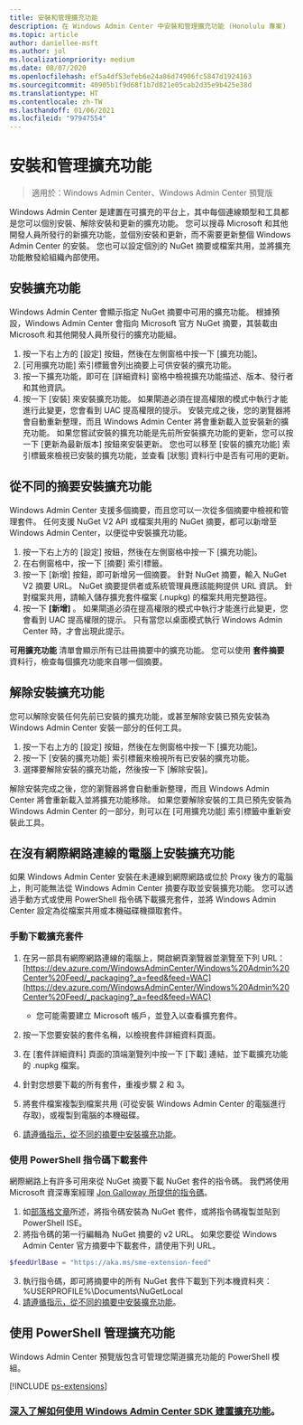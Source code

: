 ```yaml
---
title: 安裝和管理擴充功能
description: 在 Windows Admin Center 中安裝和管理擴充功能 (Honolulu 專案)
ms.topic: article
author: daniellee-msft
ms.author: jol
ms.localizationpriority: medium
ms.date: 08/07/2020
ms.openlocfilehash: ef5a4df53efeb6e24a86d74906fc5847d1924163
ms.sourcegitcommit: 40905b1f9d68f1b7d821e05cab2d35e9b425e38d
ms.translationtype: HT
ms.contentlocale: zh-TW
ms.lasthandoff: 01/06/2021
ms.locfileid: "97947554"
---
```

# <a name="install-and-manage-extensions"></a>安裝和管理擴充功能

>適用於：Windows Admin Center、Windows Admin Center 預覽版

Windows Admin Center 是建置在可擴充的平台上，其中每個連線類型和工具都是您可以個別安裝、解除安裝和更新的擴充功能。 您可以搜尋 Microsoft 和其他開發人員所發行的新擴充功能，並個別安裝和更新，而不需要更新整個 Windows Admin Center 的安裝。 您也可以設定個別的 NuGet 摘要或檔案共用，並將擴充功能散發給組織內部使用。

## <a name="installing-an-extension"></a>安裝擴充功能

Windows Admin Center 會顯示指定 NuGet 摘要中可用的擴充功能。 根據預設，Windows Admin Center 會指向 Microsoft 官方 NuGet 摘要，其裝載由 Microsoft 和其他開發人員所發行的擴充功能組。

1. 按一下右上方的 [設定] 按鈕，然後在左側窗格中按一下 [擴充功能]。
2. [可用擴充功能] 索引標籤會列出摘要上可供安裝的擴充功能。
3. 按一下擴充功能，即可在 [詳細資料] 窗格中檢視擴充功能描述、版本、發行者和其他資訊。
4. 按一下 [安裝] 來安裝擴充功能。 如果閘道必須在提高權限的模式中執行才能進行此變更，您會看到 UAC 提高權限的提示。 安裝完成之後，您的瀏覽器將會自動重新整理，而且 Windows Admin Center 將會重新載入並安裝新的擴充功能。 如果您嘗試安裝的擴充功能是先前所安裝擴充功能的更新，您可以按一下 [更新為最新版本] 按鈕來安裝更新。 您也可以移至 [安裝的擴充功能] 索引標籤來檢視已安裝的擴充功能，並查看 [狀態] 資料行中是否有可用的更新。

## <a name="installing-extensions-from-a-different-feed"></a>從不同的摘要安裝擴充功能

Windows Admin Center 支援多個摘要，而且您可以一次從多個摘要中檢視和管理套件。 任何支援 NuGet V2 API 或檔案共用的 NuGet 摘要，都可以新增至 Windows Admin Center，以便從中安裝擴充功能。

1. 按一下右上方的 [設定] 按鈕，然後在左側窗格中按一下 [擴充功能]。
2. 在右側窗格中，按一下 [摘要] 索引標籤。
3. 按一下 [新增] 按鈕，即可新增另一個摘要。 針對 NuGet 摘要，輸入 NuGet V2 摘要 URL。 NuGet 摘要提供者或系統管理員應該能夠提供 URL 資訊。 針對檔案共用，請輸入儲存擴充套件檔案 (.nupkg) 的檔案共用完整路徑。
4. 按一下 **[新增]** 。 如果閘道必須在提高權限的模式中執行才能進行此變更，您會看到 UAC 提高權限的提示。 只有當您以桌面模式執行 Windows Admin Center 時，才會出現此提示。

**可用擴充功能** 清單會顯示所有已註冊摘要中的擴充功能。 您可以使用 **套件摘要** 資料行，檢查每個擴充功能來自哪一個摘要。

## <a name="uninstalling-an-extension"></a>解除安裝擴充功能

您可以解除安裝任何先前已安裝的擴充功能，或甚至解除安裝已預先安裝為 Windows Admin Center 安裝一部分的任何工具。

1. 按一下右上方的 [設定] 按鈕，然後在左側窗格中按一下 [擴充功能]。
2. 按一下 [安裝的擴充功能] 索引標籤來檢視所有已安裝的擴充功能。
3. 選擇要解除安裝的擴充功能，然後按一下 [解除安裝]。

解除安裝完成之後，您的瀏覽器將會自動重新整理，而且 Windows Admin Center 將會重新載入並將擴充功能移除。 如果您要解除安裝的工具已預先安裝為 Windows Admin Center 的一部分，則可以在 [可用擴充功能] 索引標籤中重新安裝此工具。

## <a name="installing-extensions-on-a-computer-without-internet-connectivity"></a>在沒有網際網路連線的電腦上安裝擴充功能

如果 Windows Admin Center 安裝在未連線到網際網路或位於 Proxy 後方的電腦上，則可能無法從 Windows Admin Center 摘要存取並安裝擴充功能。 您可以透過手動方式或使用 PowerShell 指令碼下載擴充套件，並將 Windows Admin Center 設定為從檔案共用或本機磁碟機擷取套件。

### <a name="manually-downloading-extension-packages"></a>手動下載擴充套件

1. 在另一部具有網際網路連線的電腦上，開啟網頁瀏覽器並瀏覽至下列 URL：[https://dev.azure.com/WindowsAdminCenter/Windows%20Admin%20Center%20Feed/_packaging?_a=feed&feed=WAC](https://dev.azure.com/WindowsAdminCenter/Windows%20Admin%20Center%20Feed/_packaging?_a=feed&feed=WAC)

   * 您可能需要建立 Microsoft 帳戶，並登入以查看擴充套件。

2. 按一下您要安裝的套件名稱，以檢視套件詳細資料頁面。
3. 在 [套件詳細資料] 頁面的頂端瀏覽列中按一下 [下載] 連結，並下載擴充功能的 .nupkg 檔案。
4. 針對您想要下載的所有套件，重複步驟 2 和 3。
5. 將套件檔案複製到檔案共用 (可從安裝 Windows Admin Center 的電腦進行存取)，或複製到電腦的本機磁碟。
6. [請遵循指示，從不同的摘要中安裝擴充功能](#installing-extensions-from-a-different-feed)。

### <a name="downloading-packages-with-a-powershell-script"></a>使用 PowerShell 指令碼下載套件

網際網路上有許多可用來從 NuGet 摘要下載 NuGet 套件的指令碼。 我們將使用 Microsoft 資深專案經理 [Jon Galloway 所提供的指令碼](https://weblogs.asp.net/jongalloway/downloading-a-local-nuget-repository-with-powershell)。

1. 如[部落格文章](https://weblogs.asp.net/jongalloway/downloading-a-local-nuget-repository-with-powershell)所述，將指令碼安裝為 NuGet 套件，或將指令碼複製並貼到 PowerShell ISE。
2. 將指令碼的第一行編輯為 NuGet 摘要的 v2 URL。 如果您要從 Windows Admin Center 官方摘要中下載套件，請使用下列 URL。

```powershell
$feedUrlBase = "https://aka.ms/sme-extension-feed"
```

3. 執行指令碼，即可將摘要中的所有 NuGet 套件下載到下列本機資料夾：%USERPROFILE%\Documents\NuGetLocal
4. [請遵循指示，從不同的摘要中安裝擴充功能](#installing-extensions-from-a-different-feed)。

## <a name="manage-extensions-with-powershell"></a>使用 PowerShell 管理擴充功能

Windows Admin Center 預覽版包含可管理您閘道擴充功能的 PowerShell 模組。

[!INCLUDE [ps-extensions](../includes/ps-extensions.md)]

### <a name="learn-more-about-building-an-extension-with-the-windows-admin-center-sdk"></a>[深入了解如何使用 Windows Admin Center SDK 建置擴充功能](../extend/extensibility-overview.md)。
